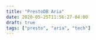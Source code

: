 ```yaml
---
title: "PrestoDB Aria"
date: 2020-05-25T11:56:27-04:00
draft: true
tags: ["presto", "aria", "tech"]
---
```

